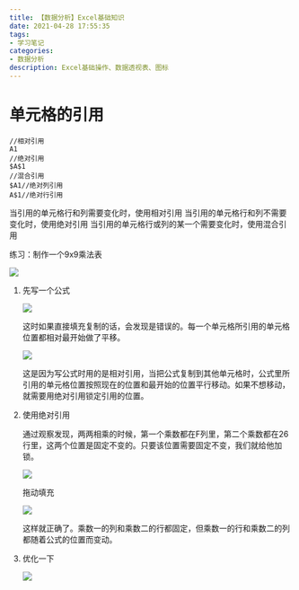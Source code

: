 ```yaml
---
title: 【数据分析】Excel基础知识
date: 2021-04-28 17:55:35
tags:
- 学习笔记
categories:
- 数据分析
description: Excel基础操作、数据透视表、图标
---
```


# 单元格的引用

```
//相对引用
A1
//绝对引用
$A$1
//混合引用
$A1//绝对列引用
A$1//绝对行引用
```
当引用的单元格行和列需要变化时，使用相对引用
当引用的单元格行和列不需要变化时，使用绝对引用
当引用的单元格行或列的某一个需要变化时，使用混合引用

练习：制作一个9x9乘法表

![](https://gitee.com/ethan-H/imghost/raw/master/blog/Xnip2021-05-08_20-36-59.jpg)

1. 先写一个公式

   ![](https://gitee.com/ethan-H/imghost/raw/master/blog/Xnip2021-05-08_20-39-20.jpg)

   这时如果直接填充复制的话，会发现是错误的。每一个单元格所引用的单元格位置都相对最开始做了平移。

   ![](https://gitee.com/ethan-H/imghost/raw/master/blog/Xnip2021-05-08_20-42-02.jpg)

   这是因为写公式时用的是相对引用，当把公式复制到其他单元格时，公式里所引用的单元格位置按照现在的位置和最开始的位置平行移动。如果不想移动，就需要用绝对引用锁定引用的位置。

2. 使用绝对引用

   通过观察发现，两两相乘的时候，第一个乘数都在F列里，第二个乘数都在26行里，这两个位置是固定不变的。只要该位置需要固定不变，我们就给他加锁。

   ![](https://gitee.com/ethan-H/imghost/raw/master/blog/Xnip2021-05-08_20-52-22.jpg)

   拖动填充

   ![](https://gitee.com/ethan-H/imghost/raw/master/blog/Xnip2021-05-08_20-53-46.jpg)

   这样就正确了。乘数一的列和乘数二的行都固定，但乘数一的行和乘数二的列都随着公式的位置而变动。

3. 优化一下

   ![](https://gitee.com/ethan-H/imghost/raw/master/blog/Xnip2021-05-08_20-56-42.jpg)